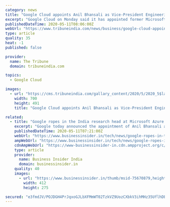 ```yaml
---
category: news
title: "Google Cloud appoints Anil Bhansali as Vice-President Engineering in India"
excerpt: "Google Cloud on Monday said it has appointed former Microsoft executive Anil Bhansali as Vice-President of Engineering in India."
publishedDateTime: 2020-05-11T08:06:00Z
webUrl: "https://www.tribuneindia.com/news/business/google-cloud-appoints-anil-bhansali-as-vice-president-engineering-in-india-83401"
type: article
quality: 35
heat: -1
published: false

provider:
  name: The Tribune
  domain: tribuneindia.com

topics:
  - Google Cloud

images:
  - url: "https://cms.tribuneindia.com/gallary_content/2020/5/2020_5$largeimg_254894643.JPG"
    width: 700
    height: 491
    title: "Google Cloud appoints Anil Bhansali as Vice-President Engineering in India"

related:
  - title: "Google ropes in the India research head at Microsoft Azure's cloud division"
    excerpt: "Google today announced the appointment of Anil Bhansali as the VP of Engineering for Google Cloud in India. Bhansali comes in at Google after a 28-year stint at Microsoft, where h"
    publishedDateTime: 2020-05-11T07:21:00Z
    webUrl: "https://www.businessinsider.in/tech/news/google-ropes-in-the-india-research-head-at-microsoft-azures-cloud-division/articleshow/75670872.cms"
    ampWebUrl: "https://www.businessinsider.in/tech/news/google-ropes-in-the-india-research-head-at-microsoft-azures-cloud-division/amp_articleshow/75670872.cms"
    cdnAmpWebUrl: "https://www-businessinsider-in.cdn.ampproject.org/c/s/www.businessinsider.in/tech/news/google-ropes-in-the-india-research-head-at-microsoft-azures-cloud-division/amp_articleshow/75670872.cms"
    type: article
    provider:
      name: Business Insider India
      domain: businessinsider.in
    quality: 40
    images:
      - url: "https://www.businessinsider.in/thumb/msid-75670879,height-275,width-412,imgsize-58449/tech/news/google-ropes-in-the-india-research-head-at-microsoft-azures-cloud-division/google-cloud.jpg"
        width: 412
        height: 275

secured: "e3fmdJV/POJDGH4PrJqxoGJLbXFMmWT02TzkVZ9UozCXbkV3ihMHz35UflhDEhKE3VqF47ji4hBJyCsRKuhQPdNAZUWxIhHFf4J/HAPEGkwbCj2FwaiFc9qHmq2K+JNq5uDOu9xw7gsOSSjQ0cjgfZYM2HYYeKUtd90jMDWrXKoOj6fEqQ+kj8ylmh20dqtioU2rx8IBMjaBuLFD8opyP5z/JpzmVEKd63caLODWE0B5WcdFNUZBAqfrX4gziIE4qMDAEHoW4h1XdQ+X8RjAjtxSUDgGVAs2SMNHBQr3WO35BBs4wB0Ake1pD9tikPiHX6mhuu0Jr+rnDPTiZPmiQaxNEUReCGgsMJg9btozRTj/+F1Ohjoha9iEsjmMHw2Gc3jvVHS1dwNF2G5l/hL7MLYV9nY1bY2GNPigBIBGOSS/YdQND6WsVaKTMSE4r0jglUu6Ihr1OS5A5RvMntbRCz2NMwEVWziGSFtOrQPnus4=;8RzQGhr82vB9hN7IpGk4Mg=="
---
```


